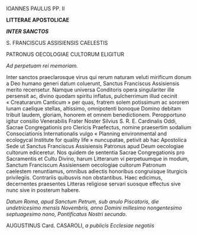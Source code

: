 IOANNES PAULUS PP. II

**LITTERAE APOSTOLICAE**

***INTER SANCTOS***

S. FRANCISCUS ASSISIENSIS CAELESTIS

PATRONUS OECOLOGIAE CULTORUM ELIGITUR

*Ad perpetuam rei memoriam.*

Inter sanctos praeclarosque virus qui rerum naturam veluti mirificum donum a Deo humano generi datum coluerunt, Sanctus Franciscus Assisiensis merito recensetur. Namque universa Conditoris opera singulariter ille persensit ac, divino quodam spiritu inflatus, pulcherrimum illud cecinit « Creaturarum Canticum » per quas, fratrem solem potissimum ac sororem lunam caelique stellas, altissimo, omnipotenti bonoque Domino debitam tribuit laudem, gloriam, honorem et omnem benedictionem. Peropportuno igitur consilio Venerabilis Frater Noster Silvius S. R. E. Cardinalis Oddi, Sacrae Cοngregationis pro Clericis Praefectus, nomine praesertim sodalium Consociationis Internationalis vulgο « Planning environmental and ecologycal Institute for quality life » nuncupatae, petivit ab hac Apostolica Sede ut Sanctus Franciscus Assisiensis Patronus apud Deum oecologiae cultorum ediceretur. Nos quidem de sententia Sacrae Congregationis pro Sacramentis et Cultu Divino, harum Litterarum vi perpetuumque in modum, Sanctum Franciscum Assisiensem oecologiae cultorum Patronum caelestem renuntiamus, omnibus adiectis honoribus congruisque liturgicis privilegiis. Contrariis quibusvis non obstantibus. Haec edicimus, decernentes praesentes Litteras religiose servari suosque effectus sive nunc sive in posterum habere.

*Datum Roma, apud Sanctum Petrum, sub anulo Piscatoris, die undetricesimo mensis Novembris, anno Domini millesimo nongentesimo septuagesimo nono, Pontificatus Nostri secundo.*

AUGUSTINUS Card. CASAROLI, *a publicis Ecclesiae negotiis*